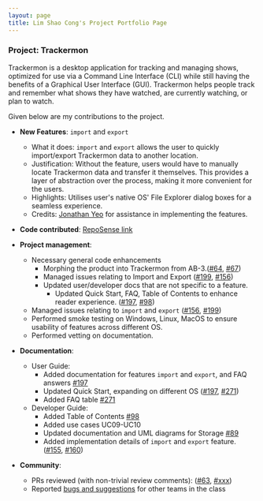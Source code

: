 ```yaml
---
layout: page
title: Lim Shao Cong's Project Portfolio Page
---
```


### Project: Trackermon

Trackermon is a desktop application for tracking and managing shows, optimized for use via a Command Line Interface (CLI) while still having the benefits of a Graphical User Interface (GUI). Trackermon helps people track and remember what shows they have watched, are currently watching, or plan to watch.

Given below are my contributions to the project.

* **New Features**: `import` and `export`
  * What it does: `import` and `export` allows the user to quickly import/export Trackermon data to another location.
  * Justification: Without the feature, users would have to manually locate Trackermon data and transfer it themselves. This provides a layer of abstraction over the process, making it more convenient for the users.
  * Highlights: Utilises user's native OS' File Explorer dialog boxes for a seamless experience.
  * Credits: [Jonathan Yeo](https://github.com/JonathanHoshi) for assistance in implementing the features.


* **Code contributed**: [RepoSense link](https://nus-cs2103-ay2122s2.github.io/tp-dashboard/?search=arcornior&sort=groupTitle&sortWithin=title&timeframe=commit&mergegroup=&groupSelect=groupByRepos&breakdown=true&checkedFileTypes=docs~functional-code~test-code~other&since=2022-02-18&tabOpen=true&tabType=authorship&tabAuthor=arcornior&tabRepo=AY2122S2-CS2103T-T09-3%2Ftp%5Bmaster%5D&authorshipIsMergeGroup=false&authorshipFileTypes=docs~functional-code~test-code~other&authorshipIsBinaryFileTypeChecked=false)

* **Project management**:
  * Necessary general code enhancements
    * Morphing the product into Trackermon from AB-3.([\#64](https://github.com/AY2122S2-CS2103T-T09-3/tp/pull/64), [\#67](https://github.com/AY2122S2-CS2103T-T09-3/tp/pull/67))
    * Managed issues relating to Import and Export ([\#199](https://github.com/AY2122S2-CS2103T-T09-3/tp/issues/199), [\#156](https://github.com/AY2122S2-CS2103T-T09-3/tp/issues/156))
    * Updated user/developer docs that are not specific to a feature.
      * Updated Quick Start, FAQ, Table of Contents to enhance reader experience. ([\#197](https://github.com/AY2122S2-CS2103T-T09-3/tp/pull/197), [\#98](https://github.com/AY2122S2-CS2103T-T09-3/tp/pull/197))
  * Managed issues relating to `import` and `export` ([\#156](https://github.com/AY2122S2-CS2103T-T09-3/tp/issues/156), [\#199](https://github.com/AY2122S2-CS2103T-T09-3/tp/issues/199))
  * Performed smoke testing on Windows, Linux, MacOS to ensure usability of features across different OS.
  * Performed vetting on documentation.


* **Documentation**:
  * User Guide:
    * Added documentation for features `import` and `export`, and FAQ answers [\#197](https://github.com/AY2122S2-CS2103T-T09-3/tp/pull/197/files)
    * Updated Quick Start, expanding on different OS ([\#197](https://github.com/AY2122S2-CS2103T-T09-3/tp/pull/197/files), [\#271](https://github.com/AY2122S2-CS2103T-T09-3/tp/pull/271)) 
    * Added FAQ table [\#271](https://github.com/AY2122S2-CS2103T-T09-3/tp/pull/271)
  * Developer Guide:
    * Added Table of Contents [\#98](https://github.com/AY2122S2-CS2103T-T09-3/tp/pull/98)
    * Added use cases UC09-UC10
    * Updated documentation and UML diagrams for Storage [\#89](https://github.com/AY2122S2-CS2103T-T09-3/tp/pull/89)
    * Added implementation details of `import` and `export` feature. ([\#155](https://github.com/AY2122S2-CS2103T-T09-3/tp/pull/155), [\#160](https://github.com/AY2122S2-CS2103T-T09-3/tp/pull/160))

* **Community**:
  * PRs reviewed (with non-trivial review comments): ([\#63](https://github.com/AY2122S2-CS2103T-T09-3/tp/issues/63#issuecomment-1062925638), [\#xxx]())
  * Reported [bugs and suggestions](https://github.com/arcornior/ped/issues) for other teams in the class
